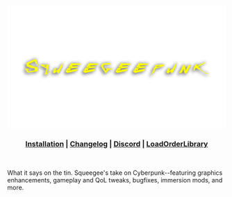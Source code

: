 <div align="center">

![Ro](assets/Squeegeepunk.png)

### [Installation](/INSTALLATION.md) | [Changelog](/CHANGELOG.md) | [Discord](https://discord.gg/WF66mMu) | [LoadOrderLibrary](https://loadorderlibrary.com/lists/squeegeepunk)

</div>

<br />

What it says on the tin. Squeegee's take on Cyberpunk--featuring graphics enhancements, gameplay and QoL tweaks, bugfixes, immersion mods, and more.
